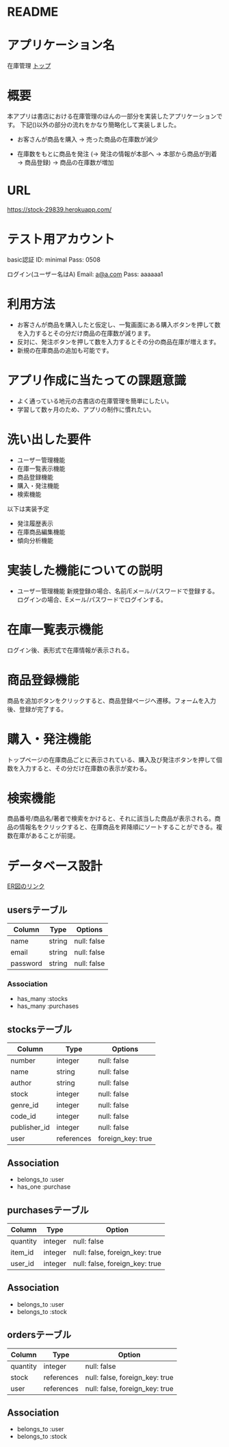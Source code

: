 # README


# アプリケーション名
在庫管理
[トップ](https://gyazo.com/985954eb39585a9182bf1eb1923d2f9b)



# 概要

本アプリは書店における在庫管理のほんの一部分を実装したアプリケーションです。
下記()以外の部分の流れをかなり簡略化して実装しました。

* お客さんが商品を購入 → 売った商品の在庫数が減少

* 在庫数をもとに商品を発注 (→ 発注の情報が本部へ → 本部から商品が到着 → 商品登録) → 商品の在庫数が増加 



# URL
 https://stock-29839.herokuapp.com/

# テスト用アカウント

basic認証
ID: minimal
Pass: 0508

ログイン(ユーザー名はA)
Email: a@a.com
Pass: aaaaaa1


# 利用方法

* お客さんが商品を購入したと仮定し、一覧画面にある購入ボタンを押して数を入力するとその分だけ商品の在庫数が減ります。
* 反対に、発注ボタンを押して数を入力するとその分の商品在庫が増えます。
* 新規の在庫商品の追加も可能です。


# アプリ作成に当たっての課題意識
 
 * よく通っている地元の古書店の在庫管理を簡単にしたい。
 * 学習して数ヶ月のため、アプリの制作に慣れたい。


# 洗い出した要件

* ユーザー管理機能
* 在庫一覧表示機能
* 商品登録機能
* 購入・発注機能
* 検索機能

以下は実装予定
* 発注履歴表示
* 在庫商品編集機能
* 傾向分析機能

# 実装した機能についての説明

* ユーザー管理機能
新規登録の場合、名前/Eメール/パスワードで登録する。ログインの場合、Eメール/パスワードでログインする。

# 在庫一覧表示機能
ログイン後、表形式で在庫情報が表示される。

# 商品登録機能
商品を追加ボタンをクリックすると、商品登録ページへ遷移。フォームを入力後、登録が完了する。

# 購入・発注機能
トップページの在庫商品ごとに表示されている、購入及び発注ボタンを押して個数を入力すると、その分だけ在庫数の表示が変わる。

# 検索機能
商品番号/商品名/著者で検索をかけると、それに該当した商品が表示される。商品の情報名をクリックすると、在庫商品を昇降順にソートすることができる。複数在庫があることが前提。

# データベース設計
 [ER図のリンク](https://app.diagrams.net/#G1Jp9qHrKOWoOAIk6UM9_wM5-1P-JLPQEj)


## usersテーブル

| Column   | Type   | Options     |
| -------- | ------ | ----------- |
| name     | string | null: false |
| email    | string | null: false |
| password | string | null: false |

### Association

- has_many :stocks
- has_many :purchases

## stocksテーブル

| Column        | Type       | Options           |
| ------------- | ---------- | ----------------- |
| number        | integer    | null: false       |
| name          | string     | null: false       |
| author        | string     | null: false       |
| stock         | integer    | null: false       |
| genre_id      | integer    | null: false       |
| code_id       | integer    | null: false       |
| publisher_id  | integer    | null: false       |
| user          | references | foreign_key: true |


## Association

- belongs_to :user
- has_one :purchase


## purchasesテーブル

| Column          | Type       | Option                         |
| --------------- | ---------- | ------------------------------ |
| quantity        | integer    | null: false                    |
| item_id         | integer    | null: false, foreign_key: true |
| user_id         | integer    | null: false, foreign_key: true |

## Association

- belongs_to :user
- belongs_to :stock


## ordersテーブル

| Column          | Type       | Option                         |
| --------------- | ---------- | ------------------------------ |
| quantity        | integer    | null: false                    |
| stock           | references | null: false, foreign_key: true |
| user            | references | null: false, foreign_key: true |

## Association

- belongs_to :user
- belongs_to :stock

